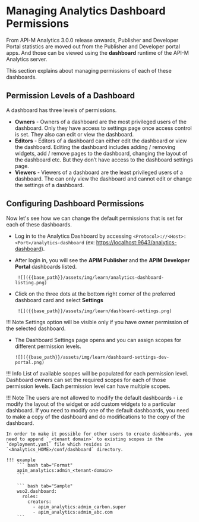 # Managing Analytics Dashboard Permissions

From API-M Analytics 3.0.0 release onwards, Publisher and Developer Portal statistics are moved out from the Publisher and Developer portal apps.
And those can be viewed using the **dashboard** runtime of the API-M Analytics server.

This section explains about managing permissions of each of these dashboards.

## Permission Levels of a Dashboard
A dashboard has three levels of permissions.

+ **Owners** - Owners of a dashboard are the most privileged users of the dashboard. Only they have access to settings page once access control is set. They also can edit or view the dashboard.
+ **Editors** - Editors of a dashboard can either edit the dashboard or view the dashboard. Editing the dashboard includes adding / removing widgets, add / remove pages to the dashboard, changing the layout of the dashboard etc. 
But they don’t have access to the dashboard settings page.
+ **Viewers** - Viewers of a dashboard are the least privileged users of a dashboard. The can only view the dashboard and cannot edit or change the settings of a dashboard.

## Configuring Dashboard Permissions
Now let's see how we can change the default permissions that is set for each of these dashboards.

+ Log in to the Analytics Dashboard by accessing `<Protocol>://<Host>:<Port>/analytics-dashboard` (ex: [https://localhost:9643/analytics-dashboard](https://localhost:9643/analytics-dashboard)). 
+ After login in, you will see the **APIM Publisher** and the **APIM Developer Portal** dashboards listed.
  
       ![]({{base_path}}/assets/img/learn/analytics-dashboard-listing.png)

+ Click on the three dots at the bottom right corner of the preferred dashboard card and select **Settings**

       ![]({{base_path}}/assets/img/learn/dashboard-settings.png)
     
!!! Note
      Settings option will be visible only if you have owner permission of the selected dashboard.
      
+ The Dashboard Settings page opens and you can assign scopes for different permission levels.

      ![]({{base_path}}/assets/img/learn/dashboard-settings-dev-portal.png)
      
!!! Info
      List of available scopes will be populated for each permission level. Dashboard owners can set the required scopes for each of those permission levels. Each permission level can have multiple scopes.

!!! Note
    The users are not allowed to modify the default dashboards - i.e modify the layout of the widget or add custom widgets to a particular dashboard. If you need to modify one of the default dashboards, you need to make a copy of the dashboard and do modifications to the copy of the dashboard.
    
    In order to make it possible for other users to create dashboards, you need to append `_<tenant domain>` to existing scopes in the `deployment.yaml` file which resides in `<Analytics_HOME>/conf/dashboard` directory. 
    
    !!! example
        ``` bash tab="Format"
        apim_analytics:admin_<tenant-domain>
        ```
    
        ``` bash tab="Sample"
        wso2.dashboard:
          roles:
            creators:
              - apim_analytics:admin_carbon.super 
              - apim_analytics:admin_abc.com
        ```